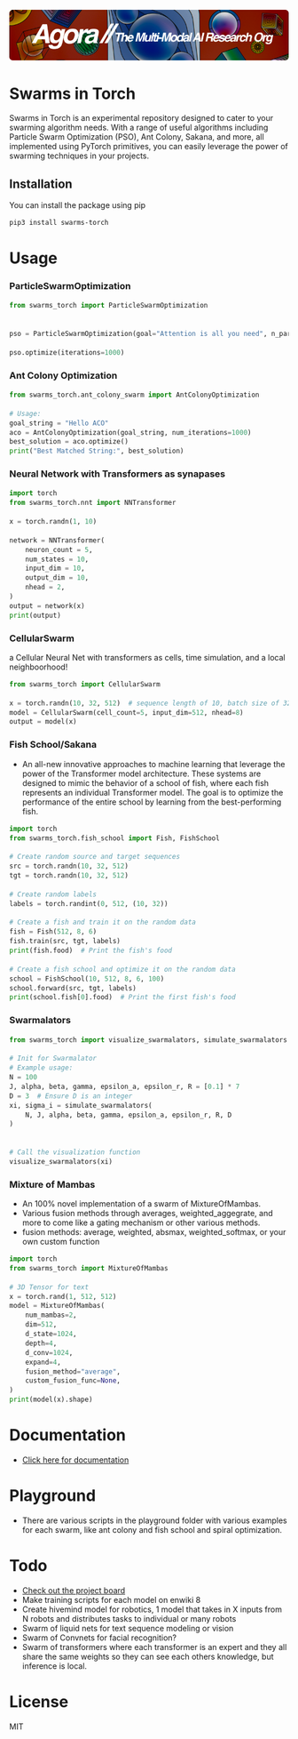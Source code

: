 [![Multi-Modality](agorabanner.png)](https://discord.gg/qUtxnK2NMf)

# Swarms in Torch
Swarms in Torch is an experimental repository designed to cater to your swarming algorithm needs. With a range of useful algorithms including Particle Swarm Optimization (PSO), Ant Colony, Sakana, and more, all implemented using PyTorch primitives, you can easily leverage the power of swarming techniques in your projects.


## Installation

You can install the package using pip

```bash
pip3 install swarms-torch
```

# Usage

### ParticleSwarmOptimization

```python
from swarms_torch import ParticleSwarmOptimization


pso = ParticleSwarmOptimization(goal="Attention is all you need", n_particles=100)

pso.optimize(iterations=1000)
```

### Ant Colony Optimization
```python
from swarms_torch.ant_colony_swarm import AntColonyOptimization

# Usage:
goal_string = "Hello ACO"
aco = AntColonyOptimization(goal_string, num_iterations=1000)
best_solution = aco.optimize()
print("Best Matched String:", best_solution)

```

### Neural Network with Transformers as synapases
```python
import torch
from swarms_torch.nnt import NNTransformer

x = torch.randn(1, 10)

network = NNTransformer(
    neuron_count = 5, 
    num_states = 10,
    input_dim = 10,
    output_dim = 10,
    nhead = 2,
)
output = network(x)
print(output)
```

### CellularSwarm
a Cellular Neural Net with transformers as cells, time simulation, and a local neighboorhood!

```python
from swarms_torch import CellularSwarm 

x = torch.randn(10, 32, 512)  # sequence length of 10, batch size of 32, embedding size of 512
model = CellularSwarm(cell_count=5, input_dim=512, nhead=8)
output = model(x)

```
### Fish School/Sakana
- An all-new innovative approaches to machine learning that leverage the power of the Transformer model architecture. These systems are designed to mimic the behavior of a school of fish, where each fish represents an individual Transformer model. The goal is to optimize the performance of the entire school by learning from the best-performing fish.

```python
import torch
from swarms_torch.fish_school import Fish, FishSchool

# Create random source and target sequences
src = torch.randn(10, 32, 512)
tgt = torch.randn(10, 32, 512)

# Create random labels
labels = torch.randint(0, 512, (10, 32))

# Create a fish and train it on the random data
fish = Fish(512, 8, 6)
fish.train(src, tgt, labels)
print(fish.food)  # Print the fish's food

# Create a fish school and optimize it on the random data
school = FishSchool(10, 512, 8, 6, 100)
school.forward(src, tgt, labels)
print(school.fish[0].food)  # Print the first fish's food

```

### Swarmalators
```python
from swarms_torch import visualize_swarmalators, simulate_swarmalators

# Init for Swarmalator
# Example usage:
N = 100
J, alpha, beta, gamma, epsilon_a, epsilon_r, R = [0.1] * 7
D = 3  # Ensure D is an integer
xi, sigma_i = simulate_swarmalators(
    N, J, alpha, beta, gamma, epsilon_a, epsilon_r, R, D
)


# Call the visualization function
visualize_swarmalators(xi)
```

### Mixture of Mambas
- An 100% novel implementation of a swarm of MixtureOfMambas.
- Various fusion methods through averages, weighted_aggegrate, and more to come like a gating mechanism or other various methods.
- fusion methods: average, weighted, absmax, weighted_softmax, or your own custom function

```python
import torch
from swarms_torch import MixtureOfMambas

# 3D Tensor for text
x = torch.rand(1, 512, 512)
model = MixtureOfMambas(
    num_mambas=2,
    dim=512,
    d_state=1024,
    depth=4,
    d_conv=1024,
    expand=4,
    fusion_method="average",
    custom_fusion_func=None,
)
print(model(x).shape)

```

# Documentation
- [Click here for documentation](https://swarmstorch.readthedocs.io/en/latest/swarms/)

# Playground
- There are various scripts in the playground folder with various examples for each swarm, like ant colony and fish school and spiral optimization.

# Todo
- [Check out the project board](https://github.com/users/kyegomez/projects/9/views/1)
- Make training scripts for each model on enwiki 8
- Create hivemind model for robotics, 1 model that takes in X inputs from N robots and distributes tasks to individual or many robots
- Swarm of liquid nets for text sequence modeling or vision
- Swarm of Convnets for facial recognition?
- Swarm of transformers where each transformer is an expert and they all share the same weights so they can see each others knowledge, but inference is local.

# License
MIT
